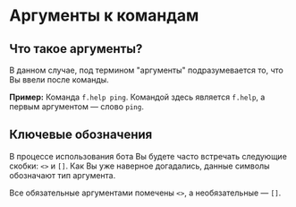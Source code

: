 # Аргументы к командам

## Что такое аргументы?
В данном случае, под термином "аргументы" подразумевается то, что Вы ввели после команды.

**Пример:** Команда `f.help ping`. Командой здесь является `f.help`, а первым аргументом — слово `ping`.

## Ключевые обозначения
В процессе использования бота Вы будете часто встречать следующие скобки: `<>` и `[]`. Как Вы уже наверное догадались, данные символы обозначают тип аргумента. 

Все обязательные аргументами помечены `<>`, а необязательные — `[]`.